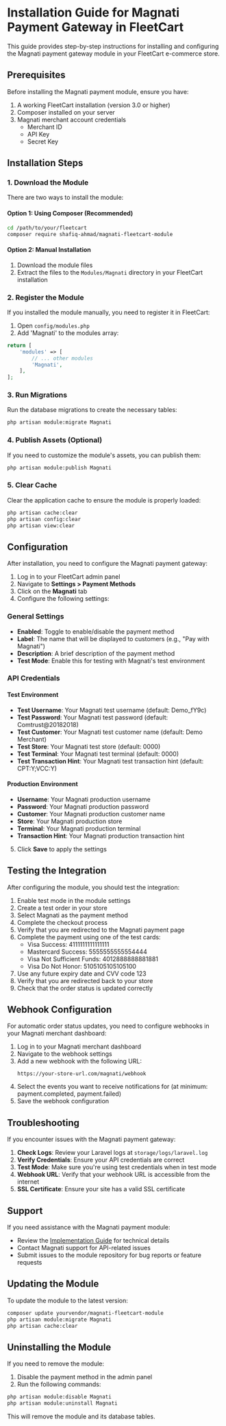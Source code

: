 # Installation Guide for Magnati Payment Gateway in FleetCart

This guide provides step-by-step instructions for installing and configuring the Magnati payment gateway module in your FleetCart e-commerce store.

## Prerequisites

Before installing the Magnati payment module, ensure you have:

1. A working FleetCart installation (version 3.0 or higher)
2. Composer installed on your server
3. Magnati merchant account credentials
   - Merchant ID
   - API Key
   - Secret Key

## Installation Steps

### 1. Download the Module

There are two ways to install the module:

#### Option 1: Using Composer (Recommended)

```bash
cd /path/to/your/fleetcart
composer require shafiq-ahmad/magnati-fleetcart-module
```

#### Option 2: Manual Installation

1. Download the module files
2. Extract the files to the `Modules/Magnati` directory in your FleetCart installation

### 2. Register the Module

If you installed the module manually, you need to register it in FleetCart:

1. Open `config/modules.php`
2. Add 'Magnati' to the modules array:

```php
return [
    'modules' => [
        // ... other modules
        'Magnati',
    ],
];
```

### 3. Run Migrations

Run the database migrations to create the necessary tables:

```bash
php artisan module:migrate Magnati
```

### 4. Publish Assets (Optional)

If you need to customize the module's assets, you can publish them:

```bash
php artisan module:publish Magnati
```

### 5. Clear Cache

Clear the application cache to ensure the module is properly loaded:

```bash
php artisan cache:clear
php artisan config:clear
php artisan view:clear
```

## Configuration

After installation, you need to configure the Magnati payment gateway:

1. Log in to your FleetCart admin panel
2. Navigate to **Settings > Payment Methods**
3. Click on the **Magnati** tab
4. Configure the following settings:

### General Settings

- **Enabled**: Toggle to enable/disable the payment method
- **Label**: The name that will be displayed to customers (e.g., "Pay with Magnati")
- **Description**: A brief description of the payment method
- **Test Mode**: Enable this for testing with Magnati's test environment

### API Credentials

#### Test Environment

- **Test Username**: Your Magnati test username (default: Demo_fY9c)
- **Test Password**: Your Magnati test password (default: Comtrust@20182018)
- **Test Customer**: Your Magnati test customer name (default: Demo Merchant)
- **Test Store**: Your Magnati test store (default: 0000)
- **Test Terminal**: Your Magnati test terminal (default: 0000)
- **Test Transaction Hint**: Your Magnati test transaction hint (default: CPT:Y;VCC:Y)

#### Production Environment

- **Username**: Your Magnati production username
- **Password**: Your Magnati production password
- **Customer**: Your Magnati production customer name
- **Store**: Your Magnati production store
- **Terminal**: Your Magnati production terminal
- **Transaction Hint**: Your Magnati production transaction hint

5. Click **Save** to apply the settings

## Testing the Integration

After configuring the module, you should test the integration:

1. Enable test mode in the module settings
2. Create a test order in your store
3. Select Magnati as the payment method
4. Complete the checkout process
5. Verify that you are redirected to the Magnati payment page
6. Complete the payment using one of the test cards:
   - Visa Success: 4111111111111111
   - Mastercard Success: 5555555555554444
   - Visa Not Sufficient Funds: 4012888888881881
   - Visa Do Not Honor: 5105105105105100
7. Use any future expiry date and CVV code 123
8. Verify that you are redirected back to your store
9. Check that the order status is updated correctly

## Webhook Configuration

For automatic order status updates, you need to configure webhooks in your Magnati merchant dashboard:

1. Log in to your Magnati merchant dashboard
2. Navigate to the webhook settings
3. Add a new webhook with the following URL:
   ```
   https://your-store-url.com/magnati/webhook
   ```
4. Select the events you want to receive notifications for (at minimum: payment.completed, payment.failed)
5. Save the webhook configuration

## Troubleshooting

If you encounter issues with the Magnati payment gateway:

1. **Check Logs**: Review your Laravel logs at `storage/logs/laravel.log`
2. **Verify Credentials**: Ensure your API credentials are correct
3. **Test Mode**: Make sure you're using test credentials when in test mode
4. **Webhook URL**: Verify that your webhook URL is accessible from the internet
5. **SSL Certificate**: Ensure your site has a valid SSL certificate

## Support

If you need assistance with the Magnati payment module:

- Review the [Implementation Guide](./implementation_guide.md) for technical details
- Contact Magnati support for API-related issues
- Submit issues to the module repository for bug reports or feature requests

## Updating the Module

To update the module to the latest version:

```bash
composer update yourvendor/magnati-fleetcart-module
php artisan module:migrate Magnati
php artisan cache:clear
```

## Uninstalling the Module

If you need to remove the module:

1. Disable the payment method in the admin panel
2. Run the following commands:

```bash
php artisan module:disable Magnati
php artisan module:uninstall Magnati
```

This will remove the module and its database tables.
